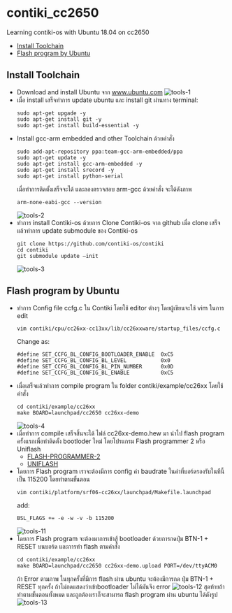 # contiki_cc2650
Learning contiki-os with Ubuntu 18.04 on cc2650 

* [Install Toolchain](#install-toolchain)
* [Flash program by Ubuntu](#flash-program-by-Ubuntu)

## Install Toolchain
* Download and install Ubuntu จาก www.ubuntu.com
  ![tools-1](https://user-images.githubusercontent.com/27261111/45924664-e4ee7100-bf2f-11e8-9c7c-18328c487c6b.png)
* เมื่อ install เสร็จทำการ update ubuntu และ install git ผ่านทาง terminal:
  ```
  sudo apt-get upgade -y
  sudo apt-get install git -y
  sudo apt-get install build-essential -y

  ```
* Install gcc-arm embedded and other Toolchain ด้วยคำสั่ง
  ```
  sudo add-apt-repository ppa:team-gcc-arm-embedded/ppa
  sudo apt-get update -y
  sudo apt-get install gcc-arm-embedded -y
  sudo apt-get install srecord -y
  sudo apt-get install python-serial
  ```
  เมื่อทำการติดตั้งเสร็จจะได้ และลองตรวจสอบ arm-gcc ด้วยคำสั่ง จะได้ดังภาพ
  ```
  arm-none-eabi-gcc --version
  ```
  ![tools-2](https://user-images.githubusercontent.com/27261111/45929330-43404180-bf7a-11e8-8fcc-416dc660c07a.png)
* ทำการ install Contiki-os ด้วยการ Clone Contiki-os จาก github เมื่อ clone เสร็จแล้วทำการ update submodule ของ Contiki-os
  ```
  git clone https://github.com/contiki-os/contiki
  cd contiki
  git submodule update –init
  ```
  ![tools-3](https://user-images.githubusercontent.com/27261111/45929364-c5306a80-bf7a-11e8-8cf2-4b2fc9ed644c.png)

## Flash program by Ubuntu
* ทำการ Config file ccfg.c ใน Contiki โดยใช้ editor ต่างๆ โดยผู้เขียนจะใช้ vim ในการ edit
  ```
  vim contiki/cpu/cc26xx-cc13xx/lib/cc26xxware/startup_files/ccfg.c
  ```
  Change as:
  ```
  #define SET_CCFG_BL_CONFIG_BOOTLOADER_ENABLE  0xC5
  #define SET_CCFG_BL_CONFIG_BL_LEVEL           0x0
  #define SET_CCFG_BL_CONFIG_BL_PIN_NUMBER      0x0D
  #define SET_CCFG_BL_CONFIG_BL_ENABLE          0xC5
  ```
* เมื่อเสร็จแล้วทำการ compile program ใน folder contiki/example/cc26xx โดยใช้คำสั่ง
  ```
  cd contiki/example/cc26xx
  make BOARD=launchpad/cc2650 cc26xx-demo
  ```
  ![tools-4](https://user-images.githubusercontent.com/27261111/45929470-86031900-bf7c-11e8-8abd-8a4fdba02a48.png)
* เมื่อทำการ compile เสร็จสิ้นจะได้ ไฟล์ cc26xx-demo.hew มา นำไป flash program ครั้งแรกเพื่อทำติดตั้ง bootloder ใหม่ โดยโปรแกรม Flash programmer 2 หรือ Uniflash
  * [FLASH-PROGRAMMER-2](http://www.ti.com/tool/FLASH-PROGRAMMER)
  * [UNIFLASH](http://www.ti.com/tool/UNIFLASH)
* โดยการ Flash program เราจะต้องมีการ config ค่า baudrate ในค่าที่บอร์ดรองรับในทีนี้เป็น 115200 โดยทำตามขั้นตอน
  ```
  vim contiki/platform/srf06-cc26xx/launchpad/Makefile.launchpad
  ```
  add:
  ```
  BSL_FLAGS += -e -w -v -b 115200
  ```
  ![tools-11](https://user-images.githubusercontent.com/27261111/45929592-1d1ca080-bf7e-11e8-8dc0-2950e194b05f.png)
* โดยการ Flash program จะต้องมาการเข้าสู้ bootloader ด้วยการกดปุ่ม BTN-1 + RESET บนบอร์ด และการทำ flash ตามคำสั่ง
  ```
  cd contiki/example/cc26xx
  make BOARD=launchpad/cc2650 cc26xx-demo.upload PORT=/dev/ttyACM0
  ```
  ถ้า Error ตามภาพ ในทุกครั้งที่มีการ flash ผ่าน ubuntu จะต้องมีการกด ปุ่ม BTN-1 + RESET ทุกครั้ง ถ้าไม่กดแสดงว่าเข้าbootloader ไม่ได้มันจึง error
  ![tools-12](https://user-images.githubusercontent.com/27261111/45929628-99af7f00-bf7e-11e8-8cc7-d1d6c536f534.png)
  สุดท้ายถ้าทำตามขั้นตอนทั้งหมด และถูกต้องเราก็จะสามารถ flash program ผ่าน ubuntu ได้ดังรูป
  ![tools-13](https://user-images.githubusercontent.com/27261111/45929638-c368a600-bf7e-11e8-88b7-8fb680412d93.png)
